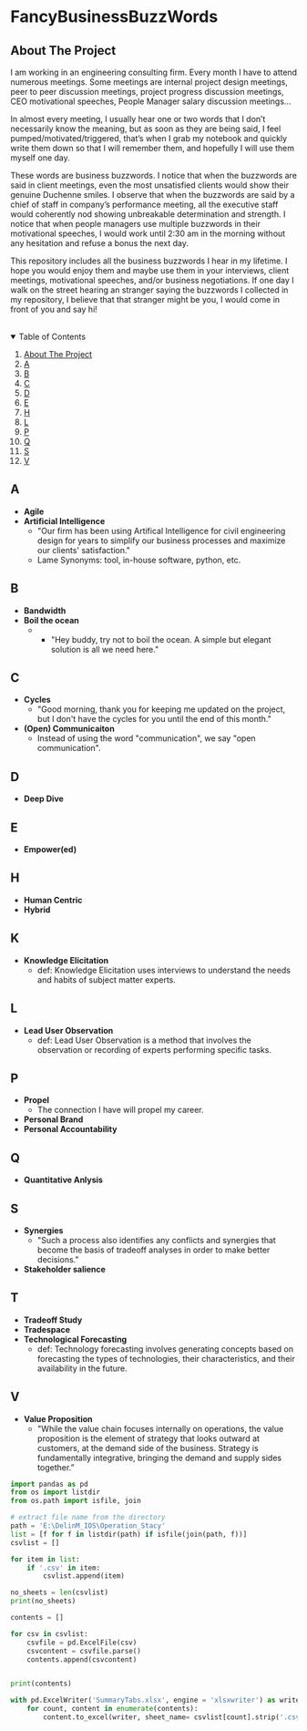 # FancyBusinessBuzzWords

<!-- ABOUT THE PROJECT -->
## About The Project
I am working in an engineering consulting firm. Every month I have to attend numerous meetings. Some meetings are internal project design meetings, peer to peer discussion meetings, project progress discussion meetings, CEO motivational speeches, People Manager salary discussion meetings… <br />

In almost every meeting, I usually hear one or two words that I don’t necessarily know the meaning, but as soon as they are being said, I feel pumped/motivated/triggered, that’s when I grab my notebook and quickly write them down so that I will remember them, and hopefully I will use them myself one day.<br />

These words are business buzzwords. I notice that when the buzzwords are said in client meetings, even the most unsatisfied clients would show their genuine Duchenne smiles. I observe that when the buzzwords are said by a chief of staff in company’s performance meeting, all the executive staff would coherently nod showing unbreakable determination and strength. I notice that when people managers use multiple buzzwords in their motivational speeches, I would work until 2:30 am in the morning without any hesitation and refuse a bonus the next day.<br />

This repository includes all the business buzzwords I hear in my lifetime. I hope you would enjoy them and maybe use them in your interviews, client meetings, motivational speeches, and/or business negotiations. If one day I walk on the street hearing an stranger saying the buzzwords I collected in my repository, I believe that that stranger might be you, I would come in front of you and say hi!<br /><br />


<!-- TABLE OF CONTENTS -->
<details open="open">
  <summary>Table of Contents</summary>
  <ol>
    <li><a href="#about-the-project">About The Project</a></li>
    <li><a href="#A">A</a></li>
    <li><a href="#B">B</a></li>
    <li><a href="#C">C</a></li>
    <li><a href="#D">D</a></li>
    <li><a href="#E">E</a></li>
    <li><a href="#H">H</a></li>
    <li><a href="#L">L</a></li>
    <li><a href="#P">P</a></li>
    <li><a href="#Q">Q</a></li>
    <li><a href="#S">S</a></li>
    <li><a href="#V">V</a></li>
  </ol>
</details>


## A
* **Agile**
* **Artificial Intelligence**
  * "Our firm has been using Artifical Intelligence for civil engineering design for years to simplify our business processes and maximize our clients' satisfaction."
  * Lame Synonyms: tool, in-house software, python, etc.


## B
* **Bandwidth**
* **Boil the ocean**
  *  * "Hey buddy, try not to boil the ocean. A simple but elegant solution is all we need here."  

## C
* **Cycles**
  * "Good morning, thank you for keeping me updated on the project, but I don't have the cycles for you until the end of this month."
* **(Open) Communicaiton**
  * Instead of using the word "communication", we say "open communication". 
## D
* **Deep Dive**

## E
* **Empower(ed)**

## H
* **Human Centric**
* **Hybrid**

## K
* **Knowledge Elicitation**
  * def:  Knowledge Elicitation uses interviews to understand the needs and habits of subject matter experts. 
  

## L
* **Lead User Observation**
  * def: Lead User Observation is a method that involves the observation or recording of experts performing specific tasks.

## P
* **Propel**
  * The connection I have will propel my career.
* **Personal Brand**
* **Personal Accountability**

## Q
* **Quantitative Anlysis**


## S
* **Synergies**
    * "Such a process also identifies any conflicts and synergies that become the basis of tradeoff analyses in order to make better decisions." 
* **Stakeholder salience**



## T
* **Tradeoff Study**
* **Tradespace**
* **Technological Forecasting**
  * def: Technology forecasting involves generating concepts based on forecasting the types of technologies, their characteristics, and their availability in the future. 


## V
* **Value Proposition**
  * "While the value chain focuses internally on operations, the value proposition is the element of strategy that looks outward at customers, at the demand side of the business. Strategy is fundamentally integrative, bringing the demand and supply sides together.”



```python
import pandas as pd
from os import listdir
from os.path import isfile, join

# extract file name from the directory
path = 'E:\DelinM_IOS\Operation_Stacy'
list = [f for f in listdir(path) if isfile(join(path, f))]
csvlist = []

for item in list:
    if '.csv' in item:
        csvlist.append(item)

no_sheets = len(csvlist)
print(no_sheets)

contents = []

for csv in csvlist:
    csvfile = pd.ExcelFile(csv)
    csvcontent = csvfile.parse()
    contents.append(csvcontent)


print(contents)

with pd.ExcelWriter('SummaryTabs.xlsx', engine = 'xlsxwriter') as writer:
    for count, content in enumerate(contents):
        content.to_excel(writer, sheet_name= csvlist[count].strip('.csv'))


